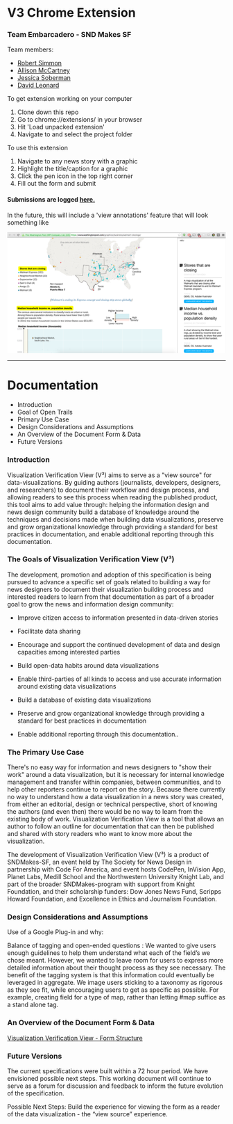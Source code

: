 # V3 Chrome Extension

### Team Embarcadero - SND Makes SF

Team members:
- [Robert Simmon](https://twitter.com/rsimmon)
- [Allison McCartney](https://twitter.com/anmccartney)
- [Jessica Soberman](https://twitter.com/sobermanj)
- [David Leonard](https://twitter.com/davidleonardii)

To get extension working on your computer

1. Clone down this repo
2. Go to chrome://extensions/ in your browser
3. Hit 'Load unpacked extension'
4. Navigate to and select the project folder

To use this extension

1. Navigate to any news story with a graphic
2. Highlight the title/caption for a graphic
3. Click the pen icon in the top right corner
4. Fill out the form and submit

#### Submissions are logged [here.](http://v3-api.herokuapp.com/)

In the future, this will include a 'view annotations' feature that will look something like

![annotations](display-mode-01.png)

---

# Documentation

- Introduction
- Goal of Open Trails
- Primary Use Case
- Design Considerations and Assumptions
- An Overview of the Document Form & Data
- Future Versions
 
### Introduction

Visualization Verification View (V³) aims to serve as a "view source" for data-visualizations. By guiding authors (journalists, developers, designers, and researchers) to document their workflow and design process, and allowing readers to see this process when reading the published product, this tool aims to add value through: helping the information design and news design community build a database of knowledge around the techniques and decisions made when building data visualizations, preserve and grow organizational knowledge through providing a standard for best practices in documentation, and enable additional reporting through this documentation.

### The Goals of Visualization Verification View (V³) 

The development, promotion and adoption of this specification is being pursued to advance a specific set of goals related to building a way for news designers to document their visualization building process and interested readers to learn from that documentation as part of a broader goal to grow the news and information design community:

- Improve citizen access to information presented in data-driven stories

- Facilitate data sharing 

- Encourage and support the continued development of data and design capacities among interested parties

- Build open-data habits around data visualizations

- Enable third-parties of all kinds to access and use accurate information around existing data visualizations 

- Build a database of existing data visualizations

- Preserve and grow organizational knowledge through providing a standard for best practices in documentation

- Enable additional reporting through this documentation..


### The Primary Use Case

There's no easy way for information and news designers to "show their work" around a data visualization, but it is necessary for internal knowledge management and transfer within companies, between communities, and to help other reporters continue to report on the story. Because there currently no way to understand how a data visualization in a news story was created, from either an editorial, design or technical perspective, short of knowing the authors (and even then) there would be no way to learn from the existing body of work. Visualization Verification View is a tool that allows an author to follow an outline for documentation that can then be published and shared with story readers who want to know more about the visualization. 

The development of Visualization Verification View (V³) is a product of  SNDMakes-SF, an event held by The Society for News Design in partnership with Code For America, and event hosts CodePen, InVision App, Planet Labs, Medill School and the Northwestern University Knight Lab, and part of the broader SNDMakes-program with support from ​Knight Foundation, and their scholarship funders: ​Dow Jones News Fund​, ​Scripps Howard Foundation, and ​Excellence in Ethics and Journalism Foundation.

### Design Considerations and Assumptions 

Use of a Google Plug-in and why:

Balance of tagging and open-ended questions : We wanted to give users enough guidelines to help them understand what each of the field’s we chose meant. However, we wanted to leave room for users to express more detailed information about their thought process as they see necessary. The benefit of the tagging system is that this information could eventually be leveraged in aggregate. We image users sticking to a taxonomy as rigorous as they see fit, while encouraging users to get as specific as possible. For example, creating field for a type of map, rather than letting #map suffice as a stand alone tag. 

### An Overview of the Document Form & Data

[Visualization Verification View - Form Structure](https://docs.google.com/spreadsheets/d/1PEoMEZo_ZsM0Iv0urW1vD9lFCFa1HNYn6JF_uXIr7X4/edit?pref=2&pli=1#gid=1239585791)

### Future Versions

The current specifications were built within a 72 hour period. We have envisioned possible next steps. This working document will continue to serve as a forum for discussion and feedback to inform the future evolution of the specification.

Possible Next Steps:
Build the experience for viewing the form as a reader of the data visualization - the “view source” experience. 
